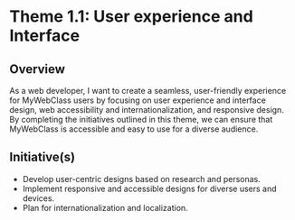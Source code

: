 # Theme 1.1: User experience and Interface
## Overview

As a web developer, I want to create a seamless, user-friendly experience for MyWebClass users by focusing on user experience and interface design, web accessibility and internationalization, and responsive design. By completing the initiatives outlined in this theme, we can ensure that MyWebClass is accessible and easy to use for a diverse audience.

## Initiative(s)

* Develop user-centric designs based on research and personas.
* Implement responsive and accessible designs for diverse users and devices.
* Plan for internationalization and localization.